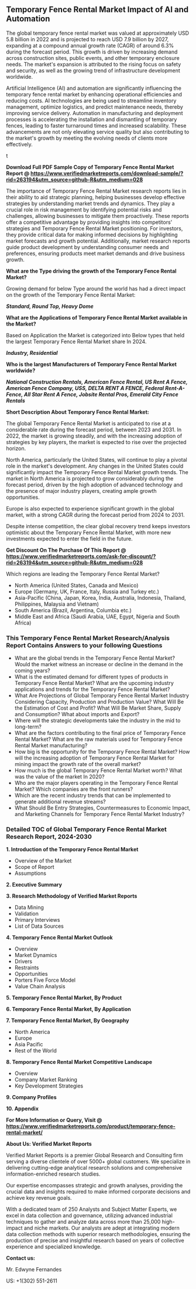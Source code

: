 <h2>Temporary Fence Rental Market Impact of AI and Automation</h2><p>The global temporary fence rental market was valued at approximately USD 5.8 billion in 2022 and is projected to reach USD 7.9 billion by 2027, expanding at a compound annual growth rate (CAGR) of around 6.3% during the forecast period. This growth is driven by increasing demand across construction sites, public events, and other temporary enclosure needs. The market's expansion is attributed to the rising focus on safety and security, as well as the growing trend of infrastructure development worldwide.</p><p>Artificial Intelligence (AI) and automation are significantly influencing the temporary fence rental market by enhancing operational efficiencies and reducing costs. AI technologies are being used to streamline inventory management, optimize logistics, and predict maintenance needs, thereby improving service delivery. Automation in manufacturing and deployment processes is accelerating the installation and dismantling of temporary fences, leading to faster turnaround times and increased scalability. These advancements are not only elevating service quality but also contributing to the market's growth by meeting the evolving needs of clients more effectively.</p>t</p><p id="" class=""><strong>Download Full PDF Sample Copy of Temporary Fence Rental Market Report @ <a href="https://www.verifiedmarketreports.com/download-sample/?rid=263194&utm_source=github-R&utm_medium=028" target="_blank">https://www.verifiedmarketreports.com/download-sample/?rid=263194&utm_source=github-R&utm_medium=028</a></strong></p><p>The importance of&nbsp;Temporary Fence Rental Market research reports lies in their ability to aid strategic planning, helping businesses develop effective strategies by understanding market trends and dynamics. They play a crucial role in risk management by identifying potential risks and challenges, allowing businesses to mitigate them proactively. These reports offer a competitive advantage by providing insights into competitors' strategies and Temporary Fence Rental Market positioning. For investors, they provide critical data for making informed decisions by highlighting market forecasts and growth potential. Additionally, market research reports guide product development by understanding consumer needs and preferences, ensuring products meet market demands and drive business growth.</p><p><strong>What are the&nbsp;Type driving the growth of the Temporary Fence Rental Market?</strong></p><p id="" class="">Growing demand for below Type around the world has had a direct impact on the growth of the Temporary Fence Rental Market:</p><em><strong>Standard, Round Top, Heavy Dome</strong></em></p><strong>What are the&nbsp;Applications&nbsp;of Temporary Fence Rental Market available in the Market?</strong></p><p id="" class="">Based on Application the Market is categorized into Below types that held the largest Temporary Fence Rental Market share In 2024.</p><em><strong>Industry, Residential</strong></em></p><strong>Who is the largest Manufacturers of Temporary Fence Rental Market worldwide?</strong></p><p><em><strong>National Construction Rentals, American Fence Rental, US Rent A Fence, American Fence Company, USS, DELTA RENT A FENCE, Federal Rent-A-Fence, All Star Rent A Fence, Jobsite Rental Pros, Emerald City Fence Rentals</strong></em></p><p id="" class=""><strong>Short Description About Temporary Fence Rental Market:</strong></p><p>The global Temporary Fence Rental Market is anticipated to rise at a considerable rate during the forecast period, between 2023 and 2031. In 2022, the market is growing steadily, and with the increasing adoption of strategies by key players, the market is expected to rise over the projected horizon.</p><p>North America, particularly the United States, will continue to play a pivotal role in the market's development. Any changes in the United States could significantly impact the Temporary Fence Rental Market growth trends. The market in North America is projected to grow considerably during the forecast period, driven by the high adoption of advanced technology and the presence of major industry players, creating ample growth opportunities.</p><p>Europe is also expected to experience significant growth in the global market, with a strong CAGR during the forecast period from 2024 to 2031.</p><p>Despite intense competition, the clear global recovery trend keeps investors optimistic about the Temporary Fence Rental Market, with more new investments expected to enter the field in the future.</p><p id="" class=""><strong>Get Discount On The Purchase Of This Report @ <a href="https://www.verifiedmarketreports.com/ask-for-discount/?rid=263194&utm_source=github-R&utm_medium=028" target="_blank">https://www.verifiedmarketreports.com/ask-for-discount/?rid=263194&utm_source=github-R&utm_medium=028</a></strong></p>Which regions are leading the Temporary Fence Rental Market?</p><ul><li>North America (United States, Canada and Mexico)</li><li>Europe (Germany, UK, France, Italy, Russia and Turkey etc.)</li><li>Asia-Pacific (China, Japan, Korea, India, Australia, Indonesia, Thailand, Philippines, Malaysia and Vietnam)</li><li>South America (Brazil, Argentina, Columbia etc.)</li><li>Middle East and Africa (Saudi Arabia, UAE, Egypt, Nigeria and South Africa)</li></ul><h3 id="" class="">This Temporary Fence Rental Market Research/Analysis Report Contains Answers to your following Questions</h3><ul><li>What are the global trends in the Temporary Fence Rental Market? Would the market witness an increase or decline in the demand in the coming years?</li><li>What is the estimated demand for different types of products in Temporary Fence Rental Market? What are the upcoming industry applications and trends for the Temporary Fence Rental Market?</li><li>What Are Projections of Global Temporary Fence Rental Market Industry Considering Capacity, Production and Production Value? What Will Be the Estimation of Cost and Profit? What Will Be Market Share, Supply and Consumption? What about imports and Export?</li><li>Where will the strategic developments take the industry in the mid to long-term?</li><li>What are the factors contributing to the final price of Temporary Fence Rental Market? What are the raw materials used for Temporary Fence Rental Market manufacturing?</li><li>How big is the opportunity for the Temporary Fence Rental Market? How will the increasing adoption of Temporary Fence Rental Market for mining impact the growth rate of the overall market?</li><li>How much is the global Temporary Fence Rental Market worth? What was the value of the market In 2020?</li><li>Who are the major players operating in the Temporary Fence Rental Market? Which companies are the front runners?</li><li>Which are the recent industry trends that can be implemented to generate additional revenue streams?</li><li>What Should Be Entry Strategies, Countermeasures to Economic Impact, and Marketing Channels for Temporary Fence Rental Market Industry?</li></ul><h3 id="" class="">Detailed TOC of Global Temporary Fence Rental Market Research Report, 2024-2030</h3><p id="" class=""><strong>1. Introduction of the Temporary Fence Rental Market</strong></p><ul><li>Overview of the Market</li><li>Scope of Report</li><li>Assumptions</li></ul><p id="" class=""><strong>2. Executive Summary</strong></p><p id="" class=""><strong>3. Research Methodology of Verified Market Reports</strong></p><ul><li>Data Mining</li><li>Validation</li><li>Primary Interviews</li><li>List of Data Sources</li></ul><p id="" class=""><strong>4. Temporary Fence Rental Market Outlook</strong></p><ul><li>Overview</li><li>Market Dynamics</li><li>Drivers</li><li>Restraints</li><li>Opportunities</li><li>Porters Five Force Model</li><li>Value Chain Analysis</li></ul><p id="" class=""><strong>5. Temporary Fence Rental Market, By Product</strong></p><p id="" class=""><strong>6. Temporary Fence Rental Market, By Application</strong></p><p id="" class=""><strong>7. Temporary Fence Rental Market, By Geography</strong></p><ul><li>North America</li><li>Europe</li><li>Asia Pacific</li><li>Rest of the World</li></ul><p id="" class=""><strong>8. Temporary Fence Rental Market Competitive Landscape</strong></p><ul><li>Overview</li><li>Company Market Ranking</li><li>Key Development Strategies</li></ul><p id="" class=""><strong>9. Company Profiles</strong></p><p id="" class=""><strong>10. Appendix</strong></p><p id="" class=""><strong>For More Information or Query, Visit @ <a href="https://www.verifiedmarketreports.com/product/temporary-fence-rental-market/" target="_blank">https://www.verifiedmarketreports.com/product/temporary-fence-rental-market/</a></strong></p><p id="" class=""><strong>About Us: Verified Market Reports</strong></p><p id="" class="">Verified Market Reports is a premier Global Research and Consulting firm serving a diverse clientele of over 5000+ global customers. We specialize in delivering cutting-edge analytical research solutions and comprehensive information-enriched research studies.</p><p id="" class="">Our expertise encompasses strategic and growth analyses, providing the crucial data and insights required to make informed corporate decisions and achieve key revenue goals.</p><p id="" class="">With a dedicated team of 250 Analysts and Subject Matter Experts, we excel in data collection and governance, utilizing advanced industrial techniques to gather and analyze data across more than 25,000 high-impact and niche markets. Our analysts are adept at integrating modern data collection methods with superior research methodologies, ensuring the production of precise and insightful research based on years of collective experience and specialized knowledge.</p><p id="" class=""><strong>Contact us:</strong></p><p id="" class="">Mr. Edwyne Fernandes</p><p id="" class="">US: +1(302) 551-2611</p>
